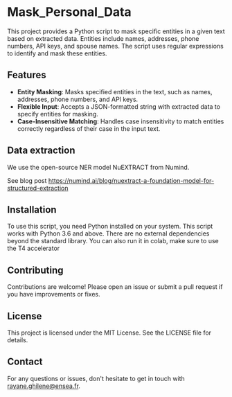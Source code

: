 # Mask_Personal_Data

This project provides a Python script to mask specific entities in a given text based on extracted data. Entities include names, addresses, phone numbers, API keys, and spouse names. The script uses regular expressions to identify and mask these entities.

## Features
- **Entity Masking**: Masks specified entities in the text, such as names, addresses, phone numbers, and API keys.
- **Flexible Input**: Accepts a JSON-formatted string with extracted data to specify entities for masking.
- **Case-Insensitive Matching**: Handles case insensitivity to match entities correctly regardless of their case in the input text.

## Data extraction
We use the open-source NER model NuEXTRACT from Numind. 

See blog post https://numind.ai/blog/nuextract-a-foundation-model-for-structured-extraction

## Installation
To use this script, you need Python installed on your system. This script works with Python 3.6 and above. There are no external dependencies beyond the standard library. You can also run it in colab, make sure to use the T4 accelerator

## Contributing
Contributions are welcome! Please open an issue or submit a pull request if you have improvements or fixes.

## License
This project is licensed under the MIT License. See the LICENSE file for details.

## Contact
For any questions or issues, don't hesitate to get in touch with rayane.ghilene@ensea.fr.
